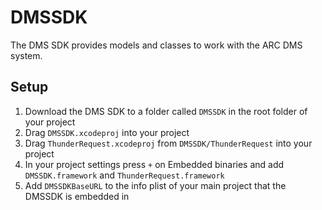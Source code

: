 # DMSSDK

The DMS SDK provides models and classes to work with the ARC DMS system.

## Setup
1. Download the DMS SDK to a folder called `DMSSDK` in the root folder of your project
2. Drag `DMSSDK.xcodeproj` into your project
3. Drag `ThunderRequest.xcodeproj` from `DMSSDK/ThunderRequest` into your project
4. In your project settings press `+` on Embedded binaries and add `DMSSDK.framework` and `ThunderRequest.framework`
1. Add `DMSSDKBaseURL` to the info plist of your main project that the DMSSDK is embedded in
